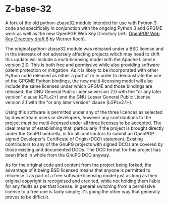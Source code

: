 # Z-base-32

A fork of the old python-zbase32 module intended for use with Python 3 code and specifically in conjunction with the ongoing Python 3 and GPGME work as well as the new OpenPGP Web Key Directory (ref.: [OpenPGP Web Key Directory draft 6](https://tools.ietf.org/html/draft-koch-openpgp-webkey-service-06) by Werner Koch).

The original python-zbase32 module was released under a BSD license and in the interests of not adversely affecting projects which may need to shift this update will include a multi-licensing model with the Apache License version 2.0.  This is both free and permissive while also providing software patent protection or mitigation.  As it is likely to be incorporated with other Python code released as either a part of or in order to demonstrate the use of the GPGME Python bindings, the new multi-licensing model will also include the same licenses under which GPGME and those bindings are released: the GNU General Public License version 2.0 with the "or any later version" clause (GPLv2+) and the GNU Lesser General Public License version 2.1 with the "or any later version" clause (LGPLv2.1+).

Using this software is permitted under any of the three licences as selected by downstream users or developers, however any contributions to the project _must_ be multi-licensed under all three licenses to be accepted.  The ideal means of establishing that, particularly if the project is brought directly under the GnuPG umbrella, is for all contributors to submit an OpenPGP signed Developer's Certificate of Origin (DCO) statement.  Existing contributors to any of the GnuPG projects with signed DCOs are covered by those existing and documented DCOs.  The DCO format for this project has been lifted in whole from the GnuPG DCO anyway.

As for the original code and content from the project being forked; the advantage of it being BSD licensed means that anyone is permitted to relicense it as part of a free software licensing model just as long as their original copyright is recognised and credited, while not holding them liable for any faults as per that license.  In general switching from a permissive license to a free one is fairly simple; it's going the other way that generally proves to be difficult.
